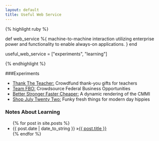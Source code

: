 ```yaml
---
layout: default
title: Useful Web Service
---
```


{% highlight ruby %}

  def web_service
    %{ machine-to-machine interaction utilizing 
       enterprise power and functionality to
       enable always-on applications. }
  end

  useful_web_service = ["experiments", 
                        "learning"]


{% endhighlight %}



###Experiments
* [Thank The Teacher:](experiments.html#ttt) Crowdfund thank-you gifts for teachers
* [Team FBO:](experiments.html#teamfbo) Crowdsource Federal Business Opportunities
* [Better Stronger Faster Cheaper:](experiments.html#bsfc) A dynamic rendering of the CMMI 
* [Shop July Twenty Two:](experiments.html#sj22) Funky fresh things for modern day hippies

<div id="home">
  <h3><i class="icon-bookmark"></i> Notes About Learning</h3>
  <ul id="blog-posts" class="posts">
    {% for post in site.posts %}
      <li><span>{{ post.date | date_to_string }} &raquo;</span><a href="{{ post.url }}">{{ post.title }}</a></li>
    {% endfor %}
  </ul>
</div>